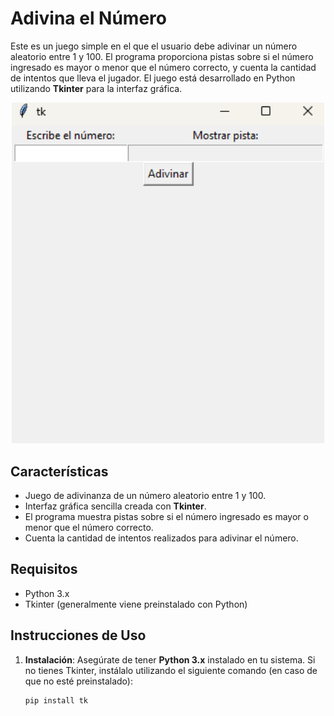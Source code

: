 # Adivina el Número

Este es un juego simple en el que el usuario debe adivinar un número aleatorio entre 1 y 100. El programa proporciona pistas sobre si el número ingresado es mayor o menor que el número correcto, y cuenta la cantidad de intentos que lleva el jugador. El juego está desarrollado en Python utilizando **Tkinter** para la interfaz gráfica.

<p align="center">
  <img src="screenshot.png" alt="Adivina el Número" width="500">
</p>



## Características

- Juego de adivinanza de un número aleatorio entre 1 y 100.
- Interfaz gráfica sencilla creada con **Tkinter**.
- El programa muestra pistas sobre si el número ingresado es mayor o menor que el número correcto.
- Cuenta la cantidad de intentos realizados para adivinar el número.

## Requisitos

- Python 3.x
- Tkinter (generalmente viene preinstalado con Python)

## Instrucciones de Uso

1. **Instalación**: Asegúrate de tener **Python 3.x** instalado en tu sistema. Si no tienes Tkinter, instálalo utilizando el siguiente comando (en caso de que no esté preinstalado):

   ```bash
   pip install tk
